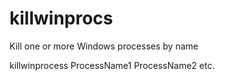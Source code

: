 # killwinprocs
Kill one or more Windows processes by name

killwinprocess ProcessName1 ProcessName2 etc.
